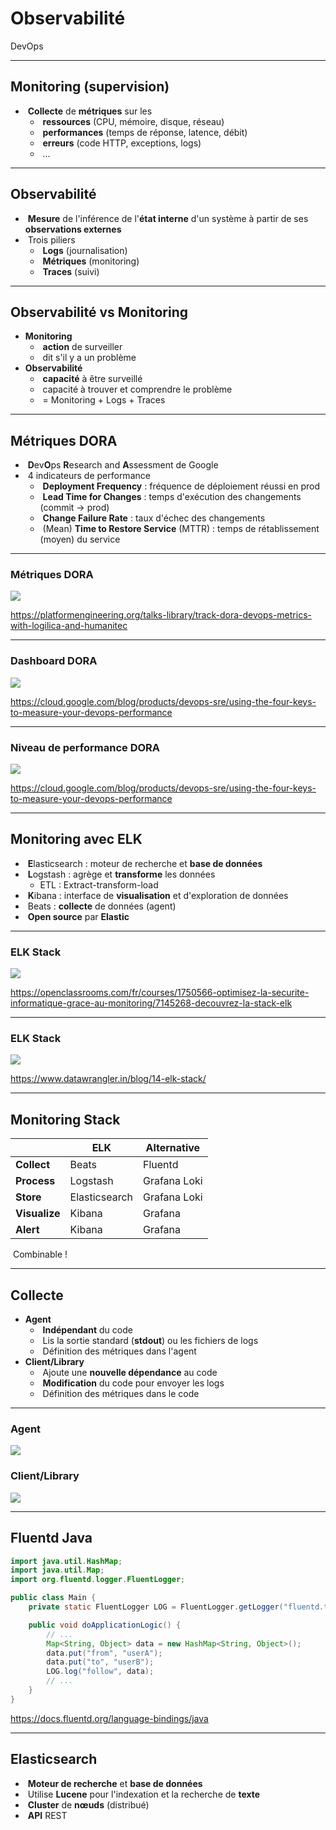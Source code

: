 # Observabilité

DevOps

---

## Monitoring (supervision)

- &shy;<!-- .element: class="fragment" --> **Collecte** de **métriques** sur les
  - &shy;<!-- .element: class="fragment" --> **ressources** (CPU, mémoire, disque, réseau)
  - &shy;<!-- .element: class="fragment" --> **performances** (temps de réponse, latence, débit)
  - &shy;<!-- .element: class="fragment" --> **erreurs** (code HTTP, exceptions, logs)
  - &shy;<!-- .element: class="fragment" --> ...

---

## Observabilité

- &shy;<!-- .element: class="fragment" --> **Mesure** de l'inférence de l'**état interne** d'un système à partir de ses **observations externes**
- &shy;<!-- .element: class="fragment" --> Trois piliers
  - &shy;<!-- .element: class="fragment" --> **Logs** (journalisation)
  - &shy;<!-- .element: class="fragment" --> **Métriques** (monitoring)
  - &shy;<!-- .element: class="fragment" --> **Traces** (suivi)

---

## Observabilité vs Monitoring

- **Monitoring**
  - &shy;<!-- .element: class="fragment" --> **action** de surveiller
  - &shy;<!-- .element: class="fragment" --> dit s'il y a un problème
- **Observabilité**
  - &shy;<!-- .element: class="fragment" --> **capacité** à être surveillé
  - &shy;<!-- .element: class="fragment" --> capacité à trouver et comprendre le problème
  - &shy;<!-- .element: class="fragment" --> = Monitoring + Logs + Traces

---

## Métriques DORA

- &shy;<!-- .element: class="fragment" --> **D**ev**O**ps **R**esearch and **A**ssessment de Google
- &shy;<!-- .element: class="fragment" --> 4 indicateurs de performance
  - &shy;<!-- .element: class="fragment" --> **Deployment Frequency** : fréquence de déploiement réussi en prod
  - &shy;<!-- .element: class="fragment" --> **Lead Time for Changes** : temps d'exécution des changements (commit → prod)
  - &shy;<!-- .element: class="fragment" --> **Change Failure Rate** : taux d'échec des changements
  - &shy;<!-- .element: class="fragment" --> (Mean) **Time to Restore Service** (MTTR) : temps de rétablissement (moyen) du service

---

### Métriques DORA

![](https://assets-global.website-files.com/6489e23dd070ba71d41a33b2/649162604bc89d9efb8b872d_622b0fd3d9180a667627f3d6_fanSpr5qRM0FUYbCT8V2s-rmjc4zcCk7nKsFnX02paZHKU7q3Y1XXxXSxqHgcCJ8kIbneLfjgXBGvow6eDRdThg-c0AI2MHWgi90vMufVQrn7gCuCGh04QqcIQDBKqXow9E4-6K4.png)

https://platformengineering.org/talks-library/track-dora-devops-metrics-with-logilica-and-humanitec <!-- .element: class="reference" target="_blank" -->

---

### Dashboard DORA

![](https://storage.googleapis.com/gweb-cloudblog-publish/images/The_dashboard.max-1500x1500.jpg)

https://cloud.google.com/blog/products/devops-sre/using-the-four-keys-to-measure-your-devops-performance <!-- .element: class="reference" target="_blank" -->

---

### Niveau de performance DORA

![](https://storage.googleapis.com/gweb-cloudblog-publish/images/Calculating_the_metrics_frOhcbp.max-2000x2000.jpg)

https://cloud.google.com/blog/products/devops-sre/using-the-four-keys-to-measure-your-devops-performance <!-- .element: class="reference" target="_blank" -->

---

## Monitoring avec ELK

- &shy;<!-- .element: class="fragment" --> **E**lasticsearch : moteur de recherche et **base de données**
- &shy;<!-- .element: class="fragment" --> **L**ogstash : agrège et **transforme** les données
  - ETL : Extract-transform-load
- &shy;<!-- .element: class="fragment" --> **K**ibana : interface de **visualisation** et d'exploration de données
- &shy;<!-- .element: class="fragment" --> Beats : **collecte** de données (agent)
- &shy;<!-- .element: class="fragment" --> **Open source** par **Elastic**

---

### ELK Stack

![](https://user.oc-static.com/upload/2021/01/25/16115946512541_P3C1.1%20Stack%20ELK.png)

https://openclassrooms.com/fr/courses/1750566-optimisez-la-securite-informatique-grace-au-monitoring/7145268-decouvrez-la-stack-elk <!-- .element: class="reference" target="_blank" -->

---

### ELK Stack

![](https://datawrangler.mo.cloudinary.net/images/post/14-ELK-stack/img1.png)

https://www.datawrangler.in/blog/14-elk-stack/ <!-- .element: class="reference" target="_blank" -->

---

## Monitoring Stack

|               | ELK           | Alternative  |
| ------------- | ------------- | ------------ |
| **Collect**   | Beats         | Fluentd      |
| **Process**   | Logstash      | Grafana Loki |
| **Store**     | Elasticsearch | Grafana Loki |
| **Visualize** | Kibana        | Grafana      |
| **Alert**     | Kibana        | Grafana      |

&shy;<!-- .element: class="fragment" --> Combinable !

---

## Collecte

- **Agent**
  - &shy;<!-- .element: class="fragment" --> **Indépendant** du code
  - &shy;<!-- .element: class="fragment" --> Lis la sortie standard (**stdout**) ou les fichiers de logs
  - &shy;<!-- .element: class="fragment" --> Définition des métriques dans l'agent
- **Client/Library**
  - &shy;<!-- .element: class="fragment" --> Ajoute une **nouvelle dépendance** au code
  - &shy;<!-- .element: class="fragment" --> **Modification** du code pour envoyer les logs
  - &shy;<!-- .element: class="fragment" --> Définition des métriques dans le code

---

### Agent

[![](https://opentelemetry.io/docs/collector/img/otel-agent-sdk.svg)](https://opentelemetry.io/docs/collector/deployment/agent/)

### Client/Library

[![](https://opentelemetry.io/docs/collector/img/otel-sdk.svg)](https://opentelemetry.io/docs/collector/deployment/no-collector/)

---

## Fluentd Java

```java [1-16|3,6,13|10-13]
import java.util.HashMap;
import java.util.Map;
import org.fluentd.logger.FluentLogger;

public class Main {
    private static FluentLogger LOG = FluentLogger.getLogger("fluentd.test");

    public void doApplicationLogic() {
        // ...
        Map<String, Object> data = new HashMap<String, Object>();
        data.put("from", "userA");
        data.put("to", "userB");
        LOG.log("follow", data);
        // ...
    }
}
```

https://docs.fluentd.org/language-bindings/java <!-- .element: class="reference" target="_blank" -->

---

## Elasticsearch

- &shy;<!-- .element: class="fragment" --> **Moteur de recherche** et **base de données**
- &shy;<!-- .element: class="fragment" --> Utilise **Lucene** pour l'indexation et la recherche de **texte**
- &shy;<!-- .element: class="fragment" --> **Cluster** de **nœuds** (distribué)
- &shy;<!-- .element: class="fragment" --> **API** REST
